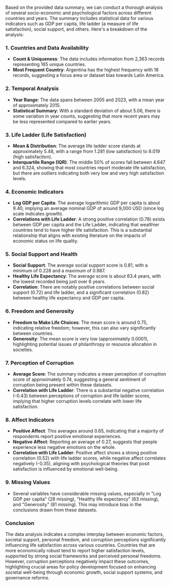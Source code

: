 Based on the provided data summary, we can conduct a thorough analysis of several socio-economic and psychological factors across different countries and years. The summary includes statistical data for various indicators such as GDP per capita, life ladder (a measure of life satisfaction), social support, and others. Here's a breakdown of the analysis:

### 1. **Countries and Data Availability**
- **Count & Uniqueness**: The data includes information from 2,363 records representing 165 unique countries. 
- **Most Frequent Country**: Argentina has the highest frequency with 18 records, suggesting a focus area or dataset bias towards Latin America.

### 2. **Temporal Analysis**
- **Year Range**: The data spans between 2005 and 2023, with a mean year of approximately 2015.
- **Statistical Summary**: With a standard deviation of about 5.06, there is some variation in year counts, suggesting that more recent years may be less represented compared to earlier years.

### 3. **Life Ladder (Life Satisfaction)**
- **Mean & Distribution**: The average life ladder score stands at approximately 5.48, with a range from 1.281 (low satisfaction) to 8.019 (high satisfaction). 
- **Interquartile Range (IQR)**: The middle 50% of scores fall between 4.647 and 6.324, showing that most countries report moderate life satisfaction, but there are outliers indicating both very low and very high satisfaction levels.

### 4. **Economic Indicators**
- **Log GDP per Capita**: The average logarithmic GDP per capita is about 9.40, implying an average nominal GDP of around 9,000 USD (since log scale indicates growth).
- **Correlations with Life Ladder**: A strong positive correlation (0.78) exists between GDP per capita and the Life Ladder, indicating that wealthier countries tend to have higher life satisfaction. This is a substantial relationship that aligns with existing literature on the impacts of economic status on life quality.

### 5. **Social Support and Health**
- **Social Support**: The average social support score is 0.81, with a minimum of 0.228 and a maximum of 0.987. 
- **Healthy Life Expectancy**: The average score is about 63.4 years, with the lowest recorded being just over 6 years. 
- **Correlation**: There are notably positive correlations between social support (0.72) and life ladder, and a significant correlation (0.82) between healthy life expectancy and GDP per capita.

### 6. **Freedom and Generosity**
- **Freedom to Make Life Choices**: The mean score is around 0.75, indicating relative freedom; however, this can also vary significantly between countries.
- **Generosity**: The mean score is very low (approximately 0.0001), highlighting potential issues of philanthropy or resource allocation in societies.

### 7. **Perception of Corruption**
- **Average Score**: The summary indicates a mean perception of corruption score of approximately 0.74, suggesting a general sentiment of corruption being present within these datasets.
- **Correlation with Life Ladder**: There is a substantial negative correlation (-0.43) between perceptions of corruption and life ladder scores, implying that higher corruption levels correlate with lower life satisfaction.

### 8. **Affect Indicators**
- **Positive Affect**: This averages around 0.65, indicating that a majority of respondents report positive emotional experiences.
- **Negative Affect**: Reporting an average of 0.27, suggests that people experience less negative emotions on the whole.
- **Correlation with Life Ladder**: Positive affect shows a strong positive correlation (0.52) with life ladder scores, while negative affect correlates negatively (-0.35), aligning with psychological theories that posit satisfaction is influenced by emotional well-being.

### 9. **Missing Values**
- Several variables have considerable missing values, especially in "Log GDP per capita" (28 missing), "Healthy life expectancy" (63 missing), and "Generosity" (81 missing). This may introduce bias in the conclusions drawn from these datasets.

### **Conclusion**
The data analysis indicates a complex interplay between economic factors, societal support, personal freedom, and corruption perceptions significantly influencing life satisfaction across various countries. Countries that are more economically robust tend to report higher satisfaction levels, supported by strong social frameworks and perceived personal freedoms. However, corruption perceptions negatively impact these outcomes, highlighting crucial areas for policy development focused on enhancing societal well-being through economic growth, social support systems, and governance reforms.

